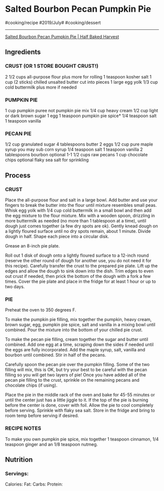 # Salted Bourbon Pecan Pumpkin Pie
#cooking/recipe #2019/July# #cooking/dessert
- - - -
[Salted Bourbon Pecan Pumpkin Pie | Half Baked Harvest](https://www.halfbakedharvest.com/salted-bourbon-pecan-pumpkin-pie/)

## Ingredients
### CRUST (OR 1 STORE BOUGHT CRUST!)
2 1/2 cups all-purpose flour plus more for rolling
1 teaspoon kosher salt
1 cup (2 sticks) chilled unsalted butter cut into pieces
1 large egg yolk
1/3 cup cold buttermilk plus more if needed

### PUMPKIN PIE
1 cup pumpkin puree not pumpkin pie mix
1/4 cup heavy cream
1/2 cup light or dark brown sugar
1 egg
1 teaspoon pumpkin pie spice*
1/4 teaspoon salt
1 teaspoon vanilla

### PECAN PIE
1/2 cup granulated sugar
4 tablespoons butter
2 eggs
1/2 cup pure maple syrup you may sub corn syrup
1/4 teaspoon salt
1 teaspoon vanilla
2 tablespoons bourbon optional
1-1 1/2 cups raw pecans
1 cup chocolate chips optional
flaky sea salt for sprinkling

## Process
### CRUST
Place the all-purpose flour and salt in a large bowl. Add butter and use your fingers to break the butter into the flour until mixture resembles small peas. Whisk egg yolk with 1/4 cup cold buttermilk in a small bowl and then add the egg mixture to the flour mixture. Mix with a wooden spoon, drizzling in more buttermilk as needed (no more than 1 tablespoon at a time), until dough just comes together (a few dry spots are ok). Gently knead dough on a lightly floured surface until no dry spots remain, about 1 minute. Divide dough in half. Shape each piece into a circular disk.

Grease an 8-inch pie plate.

Roll out 1 disk of dough onto a lightly floured surface to a 12-inch round (reserve the other round of dough for another use, you do not need it for this recipe). Carefully transfer the crust to the prepared pie plate. Lift up the edges and allow the dough to sink down into the dish. Trim edges to even out crust if needed, then prick the bottom of the dough with a fork a few times. Cover the pie plate and place in the fridge for at least 1 hour or up to two days.

### PIE
Preheat the oven to 350 degrees F.

To make the pumpkin pie filling, mix together the pumpkin, heavy cream, brown sugar, egg, pumpkin pie spice, salt and vanilla in a mixing bowl until combined. Pour the mixture into the bottom of your chilled pie crust.

To make the pecan pie filling, cream together the sugar and butter until combined. Add one egg at a time, scraping down the sides if needed until the eggs are fully incorporated. Add the maple syrup, salt, vanilla and bourbon until combined. Stir in half of the pecans.

Carefully spoon the pecan pie over the pumpkin filling. Some of the two filling will mix, this is OK, but try your best to be careful with the pecan filling so you will get two layers of pie! Once you have added all of the pecan pie filling to the crust, sprinkle on the remaining pecans and chocolate chips (if using).

Place the pie in the middle rack of the oven and bake for 45-55 minutes or until the center just has a little jiggle to it. If the top of the pie is burning before the center is done, cover with foil. Allow the pie to cool completely before serving. Sprinkle with flaky sea salt. Store in the fridge and bring to room temp before serving if desired.

### RECIPE NOTES
To make you own pumpkin pie spice, mix together 1 teaspoon cinnamon, 1/4 teaspoon ginger and an 1/8 teaspoon nutmeg.

## Nutrition
### Servings:
Calories: 
Fat: 
Carbs: 
Protein: 